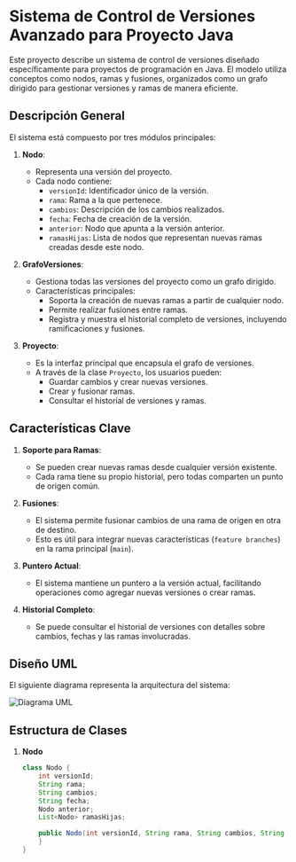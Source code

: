 # Sistema de Control de Versiones Avanzado para Proyecto Java

Este proyecto describe un sistema de control de versiones diseñado específicamente para proyectos de programación en Java. El modelo utiliza conceptos como nodos, ramas y fusiones, organizados como un grafo dirigido para gestionar versiones y ramas de manera eficiente.

## Descripción General

El sistema está compuesto por tres módulos principales:

1. **Nodo**:
   - Representa una versión del proyecto.
   - Cada nodo contiene:
     - `versionId`: Identificador único de la versión.
     - `rama`: Rama a la que pertenece.
     - `cambios`: Descripción de los cambios realizados.
     - `fecha`: Fecha de creación de la versión.
     - `anterior`: Nodo que apunta a la versión anterior.
     - `ramasHijas`: Lista de nodos que representan nuevas ramas creadas desde este nodo.

2. **GrafoVersiones**:
   - Gestiona todas las versiones del proyecto como un grafo dirigido.
   - Características principales:
     - Soporta la creación de nuevas ramas a partir de cualquier nodo.
     - Permite realizar fusiones entre ramas.
     - Registra y muestra el historial completo de versiones, incluyendo ramificaciones y fusiones.

3. **Proyecto**:
   - Es la interfaz principal que encapsula el grafo de versiones.
   - A través de la clase `Proyecto`, los usuarios pueden:
     - Guardar cambios y crear nuevas versiones.
     - Crear y fusionar ramas.
     - Consultar el historial de versiones y ramas.

## Características Clave

1. **Soporte para Ramas**:
   - Se pueden crear nuevas ramas desde cualquier versión existente.
   - Cada rama tiene su propio historial, pero todas comparten un punto de origen común.

2. **Fusiones**:
   - El sistema permite fusionar cambios de una rama de origen en otra de destino.
   - Esto es útil para integrar nuevas características (`feature branches`) en la rama principal (`main`).

3. **Puntero Actual**:
   - El sistema mantiene un puntero a la versión actual, facilitando operaciones como agregar nuevas versiones o crear ramas.

4. **Historial Completo**:
   - Se puede consultar el historial de versiones con detalles sobre cambios, fechas y las ramas involucradas.

## Diseño UML

El siguiente diagrama representa la arquitectura del sistema:

![Diagrama UML](path/to/uml-diagram.png)

## Estructura de Clases

1. **Nodo**
   ```java
   class Nodo {
       int versionId;
       String rama;
       String cambios;
       String fecha;
       Nodo anterior;
       List<Nodo> ramasHijas;

       public Nodo(int versionId, String rama, String cambios, String fecha) {
       }
   }
